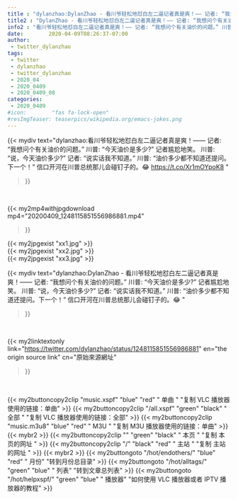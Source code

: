 ```yaml
---
title : "dylanzhao:DylanZhao - 看川爷轻松地怼白左二逼记者真是爽！—— 记者: “我想问个有关油价的问题。” 川普: “今天油价是多少?” 记者尴尬地笑。 川普: “说，今天油价多少?” 记者: “说实话我不知道。” 川普: “油价多少都不知道还提问。下一个！”  信口开河在川普总统那儿会碰钉子的。😂 "
title2 : "DylanZhao - 看川爷轻松地怼白左二逼记者真是爽！—— 记者: “我想问个有关油价的问题。” 川普: “今天油价是多少?” 记者尴尬地笑。 川普: “说，今天油价多少?” 记者: “说实话我不知道。” 川普: “油价多少都不知道还提问。下一个！”  信口开河在川普总统那儿会碰钉子的。😂 "
info2 : "看川爷轻松地怼白左二逼记者真是爽！—— 记者: “我想问个有关油价的问题。” 川普: “今天油价是多少?” 记者尴尬地笑。 川普: “说，今天油价多少?” 记者: “说实话我不知道。” 川普: “油价多少都不知道还提问。下一个！”  信口开河在川普总统那儿会碰钉子的。😂 https://t.co/Xr1mOYpoK8 "
date:        2020-04-09T08:26:37-07:00
author:
 - twitter_dylanzhao
tags:
 - twitter
 - dylanzhao
 - twitter_dylanzhao
 - 2020_04
 - 2020_0409
 - 2020_0409_08
categories:
 - 2020_0409
#icon:        "fas fa-lock-open"
#resImgTeaser: teaserpics/wikipedia.org/emacs-jokes.png
---
```


{{< mydiv text="dylanzhao:看川爷轻松地怼白左二逼记者真是爽！—— 记者: “我想问个有关油价的问题。” 川普: “今天油价是多少?” 记者尴尬地笑。 川普: “说，今天油价多少?” 记者: “说实话我不知道。” 川普: “油价多少都不知道还提问。下一个！”  信口开河在川普总统那儿会碰钉子的。😂 https://t.co/Xr1mOYpoK8 "
>}}
<br>


{{< my2mp4withjpgdownload mp4="20200409_1248115851556986881.mp4"
>}}

{{< my2jpgexist "xx1.jpg" >}}<br>
{{< my2jpgexist "xx2.jpg" >}}<br>
{{< my2jpgexist "xx3.jpg" >}}<br>



{{< mydiv text="dylanzhao:DylanZhao - 看川爷轻松地怼白左二逼记者真是爽！—— 记者: “我想问个有关油价的问题。” 川普: “今天油价是多少?” 记者尴尬地笑。 川普: “说，今天油价多少?” 记者: “说实话我不知道。” 川普: “油价多少都不知道还提问。下一个！”  信口开河在川普总统那儿会碰钉子的。😂 "
>}}
<br>

{{< my2linktextonly link="https://twitter.com/dylanzhao/status/1248115851556986881"
en="the origin source link" cn="原始來源網址"
>}}


<br>

{{< my2buttoncopy2clip "music.xspf"        "blue"   "red"    " 单曲 "  "复制 VLC 播放器使用的链接：单曲" >}} {{< my2buttoncopy2clip "/all.xspf"         "green"  "black"  " 全部 "  "复制 VLC 播放器使用的链接：全部" >}} {{< my2buttoncopy2clip "music.m3u8"        "blue"   "red"    " M3U  "    "复制 M3U 播放器使用的链接：单曲" >}} {{< mybr2 >}} {{< my2buttoncopy2clip ""                  "green"  "black"  " 本页 "    "复制 本页的网址 " >}} {{< my2buttoncopy2clip "/"                 "black"  "red"    " 主站 "    "复制 主站的网址 " >}} {{< mybr2 >}} {{< my2buttongoto      "/hot/endothers/"   "blue"   "red"    " 月份"   "转到月份总目录" >}} {{< my2buttongoto      "/hot/alltags/"     "green"  "blue"   " 列表"   "转到文章总列表" >}} {{< my2buttongoto      "/hot/helpxspf/"    "green"  "blue"   " 播放器" "如何使用 VLC 播放器或者 IPTV 播放器的教程" >}} 
